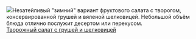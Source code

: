 <!--2025-04-05 09:02:22-->
<div class="yb">
  <div class="rss smaller1 povarenok"><a class="light" href="https://www.povarenok.ru/recipes/show/182512/"><img src="https://www.povarenok.ru/data/cache/2025apr/05/07/3170513_98459-640x480.jpg"></a>Незатейливый &quot;зимний&quot; вариант фруктового салата с творогом, консервированной грушей и вяленой шелковицей. Небольшой объём блюда отлично послужит десертом или перекусом. <br><a class="light" href="https://www.povarenok.ru/recipes/show/182512/">Творожный салат с грушей и шелковицей</a></div>
</div>
